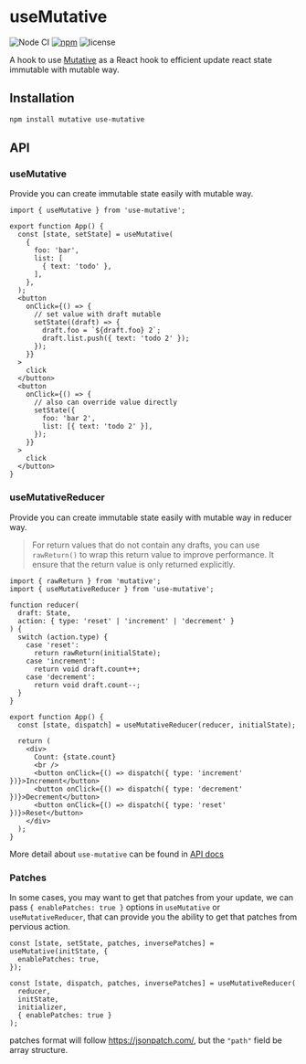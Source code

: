 # useMutative

![Node CI](https://github.com/unadlib/use-mutative/workflows/Node%20CI/badge.svg)
[![npm](https://img.shields.io/npm/v/use-mutative.svg)](https://www.npmjs.com/package/use-mutative)
![license](https://img.shields.io/npm/l/use-mutative)

A hook to use [Mutative](https://github.com/unadlib/mutative) as a React hook to efficient update react state immutable with mutable way.

## Installation

```bash
npm install mutative use-mutative
```

## API

### useMutative

Provide you can create immutable state easily with mutable way.

```tsx
import { useMutative } from 'use-mutative';

export function App() {
  const [state, setState] = useMutative(
    {
      foo: 'bar',
      list: [
        { text: 'todo' },
      ],
    },
  );
  <button
    onClick={() => {
      // set value with draft mutable
      setState((draft) => {
        draft.foo = `${draft.foo} 2`;
        draft.list.push({ text: 'todo 2' });
      });
    }}
  >
    click
  </button>
  <button
    onClick={() => {
      // also can override value directly
      setState({
        foo: 'bar 2',
        list: [{ text: 'todo 2' }],
      });
    }}
  >
    click
  </button>
}
```

### useMutativeReducer

Provide you can create immutable state easily with mutable way in reducer way.

> For return values that do not contain any drafts, you can use `rawReturn()` to wrap this return value to improve performance. It ensure that the return value is only returned explicitly.

```tsx
import { rawReturn } from 'mutative';
import { useMutativeReducer } from 'use-mutative';

function reducer(
  draft: State,
  action: { type: 'reset' | 'increment' | 'decrement' }
) {
  switch (action.type) {
    case 'reset':
      return rawReturn(initialState);
    case 'increment':
      return void draft.count++;
    case 'decrement':
      return void draft.count--;
  }
}

export function App() {
  const [state, dispatch] = useMutativeReducer(reducer, initialState);

  return (
    <div>
      Count: {state.count}
      <br />
      <button onClick={() => dispatch({ type: 'increment' })}>Increment</button>
      <button onClick={() => dispatch({ type: 'decrement' })}>Decrement</button>
      <button onClick={() => dispatch({ type: 'reset' })}>Reset</button>
    </div>
  );
}
```

More detail about `use-mutative` can be found in [API docs](https://github.com/unadlib/use-mutative/blob/main/docs/modules.md)

### Patches

In some cases, you may want to get that patches from your update, we can pass `{ enablePatches: true }` options in `useMutative` or `useMutativeReducer`, that can provide you the ability to get that patches from pervious action.

```tsx
const [state, setState, patches, inversePatches] = useMutative(initState, {
  enablePatches: true,
});

const [state, dispatch, patches, inversePatches] = useMutativeReducer(
  reducer,
  initState,
  initializer,
  { enablePatches: true }
);
```

patches format will follow https://jsonpatch.com/, but the `"path"` field be array structure.
